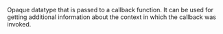 Opaque datatype that is passed to a callback function. It can be used for
getting additional information about the context in which the callback was
invoked.

